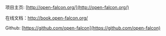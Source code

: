 项目主页: [http://open-falcon.org/](http://open-falcon.org/)

在线文档：http://book.open-falcon.org/

Github: [https://github.com/open-falcon](https://github.com/open-falcon)

